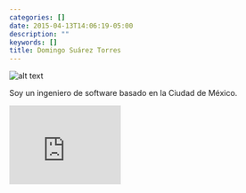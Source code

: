 ```yaml
---
categories: []
date: 2015-04-13T14:06:19-05:00
description: ""
keywords: []
title: Domingo Suárez Torres
---
```

![alt text][Avatar]

Soy un ingeniero de software basado en la Ciudad de México.

<iframe src="http://githubbadge.appspot.com/domix?s=1" style="border: 0;height: 142px;width: 200px;overflow: hidden;" frameBorder="0"></iframe>

<br/>

<script src="//platform.linkedin.com/in.js" type="text/javascript"></script>
<script type="IN/MemberProfile" data-id="https://www.linkedin.com/in/domix" data-format="inline"></script>

[avatar]: http://www.gravatar.com/avatar/f2f6aa8f9b52814cd7c2eb7eecb9cda1 "Domingo Suarez Torres"